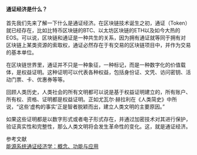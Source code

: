 #### 通证经济是什么？

首先我们先来了解一下什么是通证经济。在区块链技术诞生之初，通证（Token）就已经存在，比如比特币区块链的BTC、以太坊区块链的ETH以及如今大热的EOS。可以说，区块链和通证是一种共生的关系，因为拥有通证就等同于拥有对区块链上某类资源的索取权，通证必然存在于有交易的区块链项目中，并作为交易的基本单位。

在区块链世界里，通证并不只是一种象征，一种标记，而是一种数字化的价值载体，是权益证明。这种证明可以代表各种权益，包括身份证、文凭、访问密钥、活动门票、卡、优惠券等等。

回顾人类历史，人类社会的所有文明都可以说是基于权益证明建立的，所有账户、所有权、资格、证明都是权益证明。正如尤瓦尔·赫拉利在《人类简史》中所说，“这些‘虚构的事实’正是智者脱颖而出，建立人类文明的主要原因。”

如果这些证明都是以数字形式或者电子形式存在，并通过加密技术对其进行保护，验证真实性和完整性，那么人类文明将会发生革命性的变化。这，就是通证经济。

参考文献   
[能源系统通证经济学：概念、功能与应用](https://mp.weixin.qq.com/s/AwyWMl7kmfwJQLMCan2p7w)